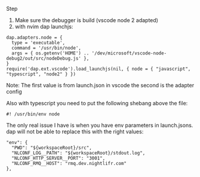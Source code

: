 Step

1. Make sure the debugger is build (vscode node 2 adapted)
2. with nvim dap launchjs: 
```
dap.adapters.node = {
  type = 'executable',
  command = '/usr/bin/node',
  args = { os.getenv('HOME') .. '/dev/microsoft/vscode-node-debug2/out/src/nodeDebug.js' },
}
require('dap.ext.vscode').load_launchjs(nil, { node = { "javascript", "typescript", "node2" } })

```
Note: The first value is from launch.json in vscode the second is the adapter config

Also with typescript you need to put the following shebang above the file:
```
#! /usr/bin/env node
```

The only real issue I have is when you have env parameters in launch.jsons.  dap will not be
able to replace this with the right values:
```
"env": {
  "PWD": "${workspaceRoot}/src",
  "NLCONF_LOG__PATH": "${workspaceRoot}/stdout.log",
  "NLCONF_HTTP_SERVER__PORT": "3001",
  "NLCONF_RMQ__HOST": "rmq.dev.nightlifr.com"
},
```

